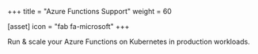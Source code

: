 +++
title = "Azure Functions Support"
weight = 60

[asset]
  icon = "fab fa-microsoft"
+++

Run & scale your Azure Functions on Kubernetes in production workloads.

